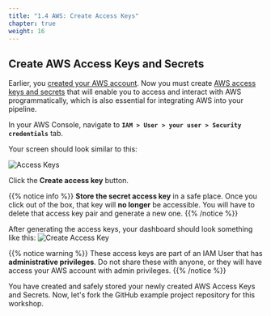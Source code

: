 ```yaml
---
title: "1.4 AWS: Create Access Keys"
chapter: true
weight: 16
---
```


## Create AWS Access Keys and Secrets 

Earlier, you [created your AWS account][1]. Now you must create [AWS access keys and secrets][2] that will enable you to access and interact with AWS programmatically, which is also essential for integrating AWS into your pipeline.

In your AWS Console, navigate to **`IAM > User > your user > Security credentials`** tab. 

Your screen should look similar to this:

![Access Keys](/images/iam-user-screen.png)

Click the **Create access key** button.

{{% notice info %}}
**Store the secret access key** in a safe place. Once you click out of the box, that key will **no longer** be accessible. You will have to delete that access key pair and generate a new one.
{{% /notice %}}

After generating the access keys, your dashboard should look something like this:
![Create Access Key](/images/access-key.png)

{{% notice warning %}}
These access keys are part of an IAM User that has **administrative privileges**. Do not share these with anyone, or they will have access your AWS account with admin privileges.
{{% /notice %}}

You have created and safely stored your newly created AWS Access Keys and Secrets. Now, let's fork the GitHub example project repository for this workshop.

<!-- URL Links index -->
[1]: /030_self_guided_setup/30_aws_setup_your_own.html
[2]: https://docs.github.com/en/github/authenticating-to-github/connecting-to-github-with-ssh
[3]: https://docs.github.com/en/github/authenticating-to-github/connecting-to-github-with-ssh/adding-a-new-ssh-key-to-your-github-account